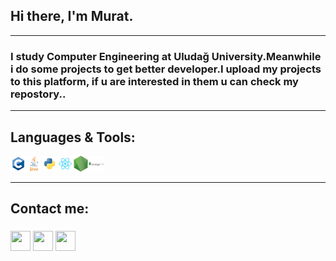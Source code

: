 ## Hi there, I'm Murat.
<hr>

### I study Computer Engineering at Uludağ University.Meanwhile i do some projects to get better developer.I upload my projects to this platform, if u are interested in them u can check my repostory..
<hr>

## Languages & Tools:

<img  width="25" heigh="25" src="https://raw.githubusercontent.com/github/explore/f3e22f0dca2be955676bc70d6214b95b13354ee8/topics/c/c.png"><img  width="25" heigh="25" src="https://raw.githubusercontent.com/github/explore/f3e22f0dca2be955676bc70d6214b95b13354ee8/topics/java/java.png"><img  width="25" heigh="25" src="https://raw.githubusercontent.com/github/explore/f3e22f0dca2be955676bc70d6214b95b13354ee8/topics/python/python.png"><img  width="25" heigh="25" src="https://raw.githubusercontent.com/github/explore/f3e22f0dca2be955676bc70d6214b95b13354ee8/topics/react/react.png"><img  width="25" heigh="25" src="https://raw.githubusercontent.com/github/explore/f3e22f0dca2be955676bc70d6214b95b13354ee8/topics/nodejs/nodejs.png"><img  width="25" heigh="25" src="https://raw.githubusercontent.com/github/explore/f3e22f0dca2be955676bc70d6214b95b13354ee8/topics/mongodb/mongodb.png">
<hr>

## Contact me:
###
[<img height="32" width="32" src="https://cdn.jsdelivr.net/npm/simple-icons@v7/icons/instagram.svg" />][instagram]
[<img height="32" width="32" src="https://cdn.jsdelivr.net/npm/simple-icons@v7/icons/linkedin.svg" />][linkedin]
[<img height="32" width="32" src="https://cdn-icons-png.flaticon.com/512/761/761755.png" />][mail]


[instagram]:https://www.instagram.com/muratilhan.08/
[linkedin]:https://www.linkedin.com/in/murat-ilhan-2762b8219/
[mail]:https://www.gmail.com/murattilhann08
